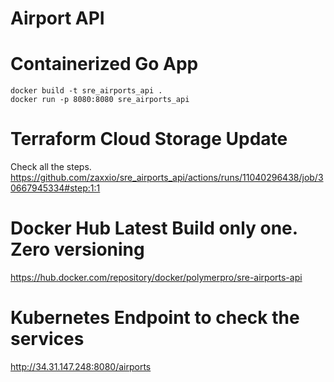 # Airport API
# Containerized Go App
```shell
docker build -t sre_airports_api .
docker run -p 8080:8080 sre_airports_api
```


# Terraform Cloud Storage Update
Check all the steps.
https://github.com/zaxxio/sre_airports_api/actions/runs/11040296438/job/30667945334#step:1:1


# Docker Hub Latest Build only one. Zero versioning
https://hub.docker.com/repository/docker/polymerpro/sre-airports-api

# Kubernetes Endpoint to check the services
http://34.31.147.248:8080/airports

